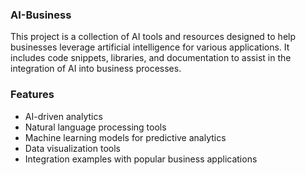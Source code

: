 ### AI-Business

This project is a collection of AI tools and resources designed to help businesses leverage artificial intelligence for various applications. It includes code snippets, libraries, and documentation to assist in the integration of AI into business processes.

### Features
- AI-driven analytics
- Natural language processing tools
- Machine learning models for predictive analytics
- Data visualization tools
- Integration examples with popular business applications

